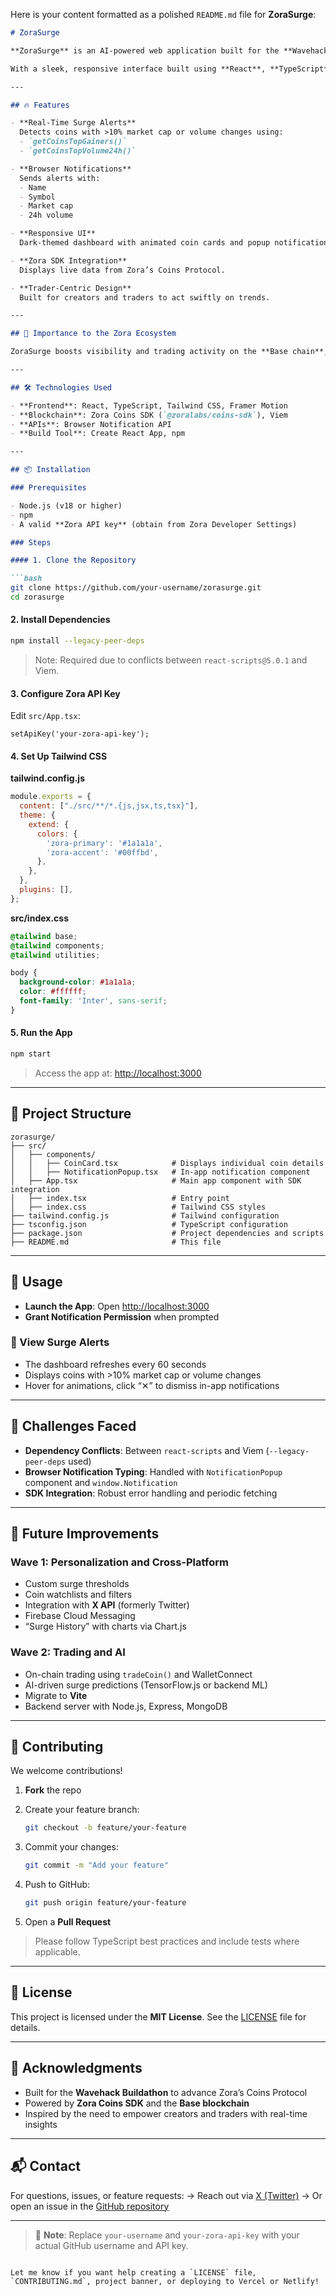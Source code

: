 Here is your content formatted as a polished `README.md` file for **ZoraSurge**:

````markdown
# ZoraSurge

**ZoraSurge** is an AI-powered web application built for the **Wavehack Buildathon**, designed to enhance the creator and trader experience on **Zora's Coins Protocol**. Leveraging the Zora Coins SDK, it monitors **Base blockchain transactions** in real-time to detect surging coins, delivering instant browser and in-app notifications when coins experience significant market cap or volume increases (>10%).

With a sleek, responsive interface built using **React**, **TypeScript**, **Tailwind CSS**, and **Framer Motion**, ZoraSurge empowers users to seize early investment opportunities, making trading on Zora more informed and engaging.

---

## 🔥 Features

- **Real-Time Surge Alerts**  
  Detects coins with >10% market cap or volume changes using:
  - `getCoinsTopGainers()`
  - `getCoinsTopVolume24h()`

- **Browser Notifications**  
  Sends alerts with:
  - Name
  - Symbol
  - Market cap
  - 24h volume

- **Responsive UI**  
  Dark-themed dashboard with animated coin cards and popup notifications. Optimized for desktop and mobile.

- **Zora SDK Integration**  
  Displays live data from Zora’s Coins Protocol.

- **Trader-Centric Design**  
  Built for creators and traders to act swiftly on trends.

---

## 🧠 Importance to the Zora Ecosystem

ZoraSurge boosts visibility and trading activity on the **Base chain**, showcasing the power of the **Zora Coins SDK**. It encourages developers to build on Zora, while empowering traders with real-time, actionable insights — fostering ecosystem growth and user engagement.

---

## 🛠 Technologies Used

- **Frontend**: React, TypeScript, Tailwind CSS, Framer Motion  
- **Blockchain**: Zora Coins SDK (`@zoralabs/coins-sdk`), Viem  
- **APIs**: Browser Notification API  
- **Build Tool**: Create React App, npm

---

## 📦 Installation

### Prerequisites

- Node.js (v18 or higher)  
- npm  
- A valid **Zora API key** (obtain from Zora Developer Settings)

### Steps

#### 1. Clone the Repository

```bash
git clone https://github.com/your-username/zorasurge.git
cd zorasurge
````

#### 2. Install Dependencies

```bash
npm install --legacy-peer-deps
```

> Note: Required due to conflicts between `react-scripts@5.0.1` and Viem.

#### 3. Configure Zora API Key

Edit `src/App.tsx`:

```tsx
setApiKey('your-zora-api-key');
```

#### 4. Set Up Tailwind CSS

**tailwind.config.js**

```js
module.exports = {
  content: ["./src/**/*.{js,jsx,ts,tsx}"],
  theme: {
    extend: {
      colors: {
        'zora-primary': '#1a1a1a',
        'zora-accent': '#00ffbd',
      },
    },
  },
  plugins: [],
};
```

**src/index.css**

```css
@tailwind base;
@tailwind components;
@tailwind utilities;

body {
  background-color: #1a1a1a;
  color: #ffffff;
  font-family: 'Inter', sans-serif;
}
```

#### 5. Run the App

```bash
npm start
```

> Access the app at: [http://localhost:3000](http://localhost:3000)

---

## 📁 Project Structure

```
zorasurge/
├── src/
│   ├── components/
│   │   ├── CoinCard.tsx            # Displays individual coin details
│   │   ├── NotificationPopup.tsx   # In-app notification component
│   ├── App.tsx                     # Main app component with SDK integration
│   ├── index.tsx                   # Entry point
│   ├── index.css                   # Tailwind CSS styles
├── tailwind.config.js              # Tailwind configuration
├── tsconfig.json                   # TypeScript configuration
├── package.json                    # Project dependencies and scripts
├── README.md                       # This file
```

---

## 🚀 Usage

* **Launch the App**: Open [http://localhost:3000](http://localhost:3000)
* **Grant Notification Permission** when prompted

### 🔔 View Surge Alerts

* The dashboard refreshes every 60 seconds
* Displays coins with >10% market cap or volume changes
* Hover for animations, click “✕” to dismiss in-app notifications

---

## 🧩 Challenges Faced

* **Dependency Conflicts**: Between `react-scripts` and Viem (`--legacy-peer-deps` used)
* **Browser Notification Typing**: Handled with `NotificationPopup` component and `window.Notification`
* **SDK Integration**: Robust error handling and periodic fetching

---

## 🚧 Future Improvements

### Wave 1: Personalization and Cross-Platform

* Custom surge thresholds
* Coin watchlists and filters
* Integration with **X API** (formerly Twitter)
* Firebase Cloud Messaging
* “Surge History” with charts via Chart.js

### Wave 2: Trading and AI

* On-chain trading using `tradeCoin()` and WalletConnect
* AI-driven surge predictions (TensorFlow\.js or backend ML)
* Migrate to **Vite**
* Backend server with Node.js, Express, MongoDB

---

## 🤝 Contributing

We welcome contributions!

1. **Fork** the repo
2. Create your feature branch:

   ```bash
   git checkout -b feature/your-feature
   ```
3. Commit your changes:

   ```bash
   git commit -m "Add your feature"
   ```
4. Push to GitHub:

   ```bash
   git push origin feature/your-feature
   ```
5. Open a **Pull Request**

> Please follow TypeScript best practices and include tests where applicable.

---

## 📄 License

This project is licensed under the **MIT License**. See the [LICENSE](./LICENSE) file for details.

---

## 🙌 Acknowledgments

* Built for the **Wavehack Buildathon** to advance Zora’s Coins Protocol
* Powered by **Zora Coins SDK** and the **Base blockchain**
* Inspired by the need to empower creators and traders with real-time insights

---

## 📬 Contact

For questions, issues, or feature requests:
→ Reach out via [X (Twitter)](https://x.com)
→ Or open an issue in the [GitHub repository](https://github.com/your-username/zorasurge)

---

> 📝 **Note**: Replace `your-username` and `your-zora-api-key` with your actual GitHub username and API key.

```

Let me know if you want help creating a `LICENSE` file, `CONTRIBUTING.md`, project banner, or deploying to Vercel or Netlify!
```
